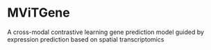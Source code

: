 # MViTGene
A cross-modal contrastive learning gene prediction model guided by expression prediction based on spatial transcriptomics
